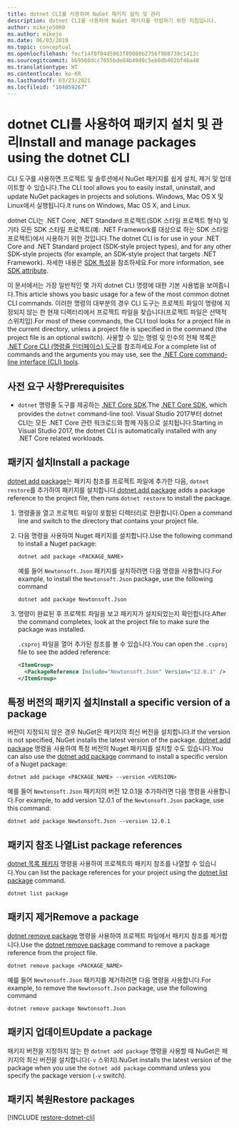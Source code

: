 ```yaml
---
title: dotnet CLI를 사용하여 NuGet 패키지 설치 및 관리
description: dotnet CLI를 사용하여 NuGet 패키지를 작업하기 위한 지침입니다.
author: mikejo5000
ms.author: mikejo
ms.date: 06/03/2019
ms.topic: conceptual
ms.openlocfilehash: fecf14f0f04d5063f89080b2756f988739c1412c
ms.sourcegitcommit: bb9560dcc7055bde84b4940c5eb0db402bf46a48
ms.translationtype: HT
ms.contentlocale: ko-KR
ms.lasthandoff: 03/23/2021
ms.locfileid: "104859267"
---
```

# <a name="install-and-manage-packages-using-the-dotnet-cli"></a><span data-ttu-id="7a517-103">dotnet CLI를 사용하여 패키지 설치 및 관리</span><span class="sxs-lookup"><span data-stu-id="7a517-103">Install and manage packages using the dotnet CLI</span></span>

<span data-ttu-id="7a517-104">CLI 도구를 사용하면 프로젝트 및 솔루션에서 NuGet 패키지를 쉽게 설치, 제거 및 업데이트할 수 있습니다.</span><span class="sxs-lookup"><span data-stu-id="7a517-104">The CLI tool allows you to easily install, uninstall, and update NuGet packages in projects and solutions.</span></span> <span data-ttu-id="7a517-105">Windows, Mac OS X 및 Linux에서 실행됩니다.</span><span class="sxs-lookup"><span data-stu-id="7a517-105">It runs on Windows, Mac OS X, and Linux.</span></span>

<span data-ttu-id="7a517-106">dotnet CLI는 .NET Core, .NET Standard 프로젝트(SDK 스타일 프로젝트 형식) 및 기타 모든 SDK 스타일 프로젝트(예: .NET Framework를 대상으로 하는 SDK 스타일 프로젝트)에서 사용하기 위한 것입니다.</span><span class="sxs-lookup"><span data-stu-id="7a517-106">The dotnet CLI is for use in your .NET Core and .NET Standard project (SDK-style project types), and for any other SDK-style projects (for example, an SDK-style project that targets .NET Framework).</span></span> <span data-ttu-id="7a517-107">자세한 내용은 [SDK 특성](/dotnet/core/tools/csproj#additions)을 참조하세요.</span><span class="sxs-lookup"><span data-stu-id="7a517-107">For more information, see [SDK attribute](/dotnet/core/tools/csproj#additions).</span></span>

<span data-ttu-id="7a517-108">이 문서에서는 가장 일반적인 몇 가지 dotnet CLI 명령에 대한 기본 사용법을 보여줍니다.</span><span class="sxs-lookup"><span data-stu-id="7a517-108">This article shows you basic usage for a few of the most common dotnet CLI commands.</span></span> <span data-ttu-id="7a517-109">이러한 명령의 대부분의 경우 CLI 도구는 프로젝트 파일이 명령에 지정되지 않는 한 현재 디렉터리에서 프로젝트 파일을 찾습니다(프로젝트 파일은 선택적 스위치임).</span><span class="sxs-lookup"><span data-stu-id="7a517-109">For most of these commands, the CLI tool looks for a project file in the current directory, unless a project file is specified in the command (the project file is an optional switch).</span></span> <span data-ttu-id="7a517-110">사용할 수 있는 명령 및 인수의 전체 목록은 [.NET Core CLI (명령줄 인터페이스) 도구](../reference/dotnet-commands.md)를 참조하세요.</span><span class="sxs-lookup"><span data-stu-id="7a517-110">For a complete list of commands and the arguments you may use, see the [.NET Core command-line interface (CLI) tools](../reference/dotnet-commands.md).</span></span>

## <a name="prerequisites"></a><span data-ttu-id="7a517-111">사전 요구 사항</span><span class="sxs-lookup"><span data-stu-id="7a517-111">Prerequisites</span></span>

- <span data-ttu-id="7a517-112">`dotnet` 명령줄 도구를 제공하는 [.NET Core SDK](https://www.microsoft.com/net/download/).</span><span class="sxs-lookup"><span data-stu-id="7a517-112">The [.NET Core SDK](https://www.microsoft.com/net/download/), which provides the `dotnet` command-line tool.</span></span> <span data-ttu-id="7a517-113">Visual Studio 2017부터 dotnet CLI는 모든 .NET Core 관련 워크로드와 함께 자동으로 설치됩니다.</span><span class="sxs-lookup"><span data-stu-id="7a517-113">Starting in Visual Studio 2017, the dotnet CLI is automatically installed with any .NET Core related workloads.</span></span>

## <a name="install-a-package"></a><span data-ttu-id="7a517-114">패키지 설치</span><span class="sxs-lookup"><span data-stu-id="7a517-114">Install a package</span></span>

<span data-ttu-id="7a517-115">[dotnet add package](/dotnet/core/tools/dotnet-add-package?tabs=netcore2x)는 패키지 참조를 프로젝트 파일에 추가한 다음, `dotnet restore`를 추가하여 패키지를 설치합니다.</span><span class="sxs-lookup"><span data-stu-id="7a517-115">[dotnet add package](/dotnet/core/tools/dotnet-add-package?tabs=netcore2x) adds a package reference to the project file, then runs `dotnet restore` to install the package.</span></span>

1. <span data-ttu-id="7a517-116">명령줄을 열고 프로젝트 파일이 포함된 디렉터리로 전환합니다.</span><span class="sxs-lookup"><span data-stu-id="7a517-116">Open a command line and switch to the directory that contains your project file.</span></span>

2. <span data-ttu-id="7a517-117">다음 명령을 사용하여 Nuget 패키지를 설치합니다.</span><span class="sxs-lookup"><span data-stu-id="7a517-117">Use the following command to install a Nuget package:</span></span>

    ```dotnetcli
    dotnet add package <PACKAGE_NAME>
    ```

    <span data-ttu-id="7a517-118">예를 들어 `Newtonsoft.Json` 패키지를 설치하려면 다음 명령을 사용합니다.</span><span class="sxs-lookup"><span data-stu-id="7a517-118">For example, to install the `Newtonsoft.Json` package, use the following command</span></span>

    ```dotnetcli
    dotnet add package Newtonsoft.Json
    ```

3. <span data-ttu-id="7a517-119">명령이 완료된 후 프로젝트 파일을 보고 패키지가 설치되었는지 확인합니다.</span><span class="sxs-lookup"><span data-stu-id="7a517-119">After the command completes, look at the project file to make sure the package was installed.</span></span>

   <span data-ttu-id="7a517-120">`.csproj` 파일을 열어 추가된 참조를 볼 수 있습니다.</span><span class="sxs-lookup"><span data-stu-id="7a517-120">You can open the `.csproj` file to see the added reference:</span></span>

    ```xml
    <ItemGroup>
      <PackageReference Include="Newtonsoft.Json" Version="12.0.1" />
    </ItemGroup>
    ```

## <a name="install-a-specific-version-of-a-package"></a><span data-ttu-id="7a517-121">특정 버전의 패키지 설치</span><span class="sxs-lookup"><span data-stu-id="7a517-121">Install a specific version of a package</span></span>

<span data-ttu-id="7a517-122">버전이 지정되지 않은 경우 NuGet은 패키지의 최신 버전을 설치합니다.</span><span class="sxs-lookup"><span data-stu-id="7a517-122">If the version is not specified, NuGet installs the latest version of the package.</span></span> <span data-ttu-id="7a517-123">[dotnet add package](/dotnet/core/tools/dotnet-add-package?tabs=netcore2x) 명령을 사용하여 특정 버전의 Nuget 패키지를 설치할 수도 있습니다.</span><span class="sxs-lookup"><span data-stu-id="7a517-123">You can also use the [dotnet add package](/dotnet/core/tools/dotnet-add-package?tabs=netcore2x) command to install a specific version of a Nuget package:</span></span>

```dotnetcli
dotnet add package <PACKAGE_NAME> --version <VERSION>
```

<span data-ttu-id="7a517-124">예를 들어 `Newtonsoft.Json` 패키지의 버전 12.0.1을 추가하려면 다음 명령을 사용합니다.</span><span class="sxs-lookup"><span data-stu-id="7a517-124">For example, to add version 12.0.1 of the `Newtonsoft.Json` package, use this command:</span></span>

```dotnetcli
dotnet add package Newtonsoft.Json --version 12.0.1
```

## <a name="list-package-references"></a><span data-ttu-id="7a517-125">패키지 참조 나열</span><span class="sxs-lookup"><span data-stu-id="7a517-125">List package references</span></span>

<span data-ttu-id="7a517-126">[dotnet 목록 패키지](/dotnet/core/tools/dotnet-list-package?tabs=netcore2x) 명령을 사용하여 프로젝트의 패키지 참조를 나열할 수 있습니다.</span><span class="sxs-lookup"><span data-stu-id="7a517-126">You can list the package references for your project using the [dotnet list package](/dotnet/core/tools/dotnet-list-package?tabs=netcore2x) command.</span></span>

```dotnetcli
dotnet list package
```

## <a name="remove-a-package"></a><span data-ttu-id="7a517-127">패키지 제거</span><span class="sxs-lookup"><span data-stu-id="7a517-127">Remove a package</span></span>

<span data-ttu-id="7a517-128">[dotnet remove package](/dotnet/core/tools/dotnet-remove-package?tabs=netcore2x) 명령을 사용하여 프로젝트 파일에서 패키지 참조를 제거합니다.</span><span class="sxs-lookup"><span data-stu-id="7a517-128">Use the [dotnet remove package](/dotnet/core/tools/dotnet-remove-package?tabs=netcore2x) command to remove a package reference from the project file.</span></span>

```dotnetcli
dotnet remove package <PACKAGE_NAME>
```

<span data-ttu-id="7a517-129">예를 들어 `Newtonsoft.Json` 패키지를 제거하려면 다음 명령을 사용합니다.</span><span class="sxs-lookup"><span data-stu-id="7a517-129">For example, to remove the `Newtonsoft.Json` package, use the following command</span></span>

```dotnetcli
dotnet remove package Newtonsoft.Json
```

## <a name="update-a-package"></a><span data-ttu-id="7a517-130">패키지 업데이트</span><span class="sxs-lookup"><span data-stu-id="7a517-130">Update a package</span></span>

<span data-ttu-id="7a517-131">패키지 버전을 지정하지 않는 한 `dotnet add package` 명령을 사용할 때 NuGet은 패키지의 최신 버전을 설치합니다(`-v` 스위치).</span><span class="sxs-lookup"><span data-stu-id="7a517-131">NuGet installs the latest version of the package when you use the `dotnet add package` command unless you specify the package version (`-v` switch).</span></span>

## <a name="restore-packages"></a><span data-ttu-id="7a517-132">패키지 복원</span><span class="sxs-lookup"><span data-stu-id="7a517-132">Restore packages</span></span>

[!INCLUDE [restore-dotnet-cli](includes/restore-dotnet-cli.md)]

